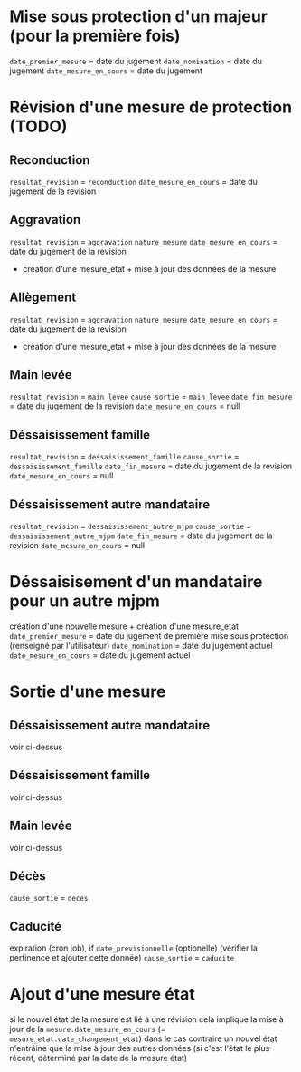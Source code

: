 # Mise sous protection d'un majeur (pour la première fois)
`date_premier_mesure` = date du jugement
`date_nomination` = date du jugement
`date_mesure_en_cours` = date du jugement

# Révision d'une mesure de protection (TODO)

## Reconduction
`resultat_revision` = `reconduction`
`date_mesure_en_cours` = date du jugement de la revision

## Aggravation
`resultat_revision` = `aggravation`
`nature_mesure`
`date_mesure_en_cours` = date du jugement de la revision
+ création d'une mesure_etat + mise à jour des données de la mesure

## Allègement
`resultat_revision` = `aggravation`
`nature_mesure`
`date_mesure_en_cours` = date du jugement de la revision
+ création d'une mesure_etat + mise à jour des données de la mesure

## Main levée
`resultat_revision` = `main_levee`
`cause_sortie` = `main_levee`
`date_fin_mesure` = date du jugement de la revision
`date_mesure_en_cours` = null

## Déssaisissement famille
`resultat_revision` = `dessaisissement_famille`
`cause_sortie` = `dessaisissement_famille`
`date_fin_mesure` = date du jugement de la revision
`date_mesure_en_cours` = null

## Déssaisissement autre mandataire
`resultat_revision` = `dessaisissement_autre_mjpm`
`cause_sortie` = `dessaisissement_autre_mjpm`
`date_fin_mesure` = date du jugement de la revision
`date_mesure_en_cours` = null

# Déssaisisement d'un mandataire pour un autre mjpm
création d'une nouvelle mesure + création d'une mesure_etat
`date_premier_mesure` = date du jugement de première mise sous protection (renseigné par l'utilisateur)
`date_nomination` = date du jugement actuel
`date_mesure_en_cours` = date du jugement actuel


# Sortie d'une mesure

## Déssaisissement autre mandataire
voir ci-dessus

## Déssaisissement famille
voir ci-dessus

## Main levée
voir ci-dessus

## Décès
`cause_sortie` = `deces`

## Caducité
expiration (cron job), if `date_previsionnelle` (optionelle) (vérifier la pertinence et ajouter cette donnée)
`cause_sortie` = `caducite`


# Ajout d'une mesure état
si le nouvel état de la mesure est lié à une révision cela implique la mise à jour de la `mesure.date_mesure_en_cours` (= `mesure_etat.date_changement_etat`)
dans le cas contraire un nouvel état n'entrâine que la mise à jour des autres données (si c'est l'état le plus récent, déterminé par la date de la mesure état)